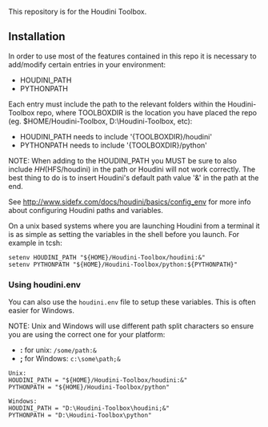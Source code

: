This repository is for the Houdini Toolbox.

## Installation

In order to use most of the features contained in this repo it is necessary to add/modify certain entries in your environment:
- HOUDINI_PATH
- PYTHONPATH

Each entry must include the path to the relevant folders within the Houdini-Toolbox repo, where TOOLBOXDIR is the location you have placed the repo (eg. $HOME/Houdini-Toolbox, D:\Houdini-Toolbox, etc):
- HOUDINI_PATH needs to include '{TOOLBOXDIR}/houdini'
- PYTHONPATH needs to include '{TOOLBOXDIR}/python'

NOTE: When adding to the HOUDINI_PATH you MUST be sure to also include $HH ($HFS/houdini) in the path or Houdini will not work correctly.  The best thing to do is to insert Houdini's default path value '&' in the path at the end.

See http://www.sidefx.com/docs/houdini/basics/config_env for more info about configuring Houdini paths and variables.

On a unix based systems where you are launching Houdini from a terminal it is as simple as setting the variables in the shell before you launch.  For example in tcsh:
```
setenv HOUDINI_PATH "${HOME}/Houdini-Toolbox/houdini:&"
setenv PYTHONPATH "${HOME}/Houdini-Toolbox/python:${PYTHONPATH}"
```

### Using houdini.env
You can also use the `houdini.env` file to setup these variables.  This is often easier for Windows.

NOTE: Unix and Windows will use different path split characters so ensure you are using the correct one for your platform:
- **:** for unix: `/some/path:&`
- **;** for Windows: `c:\some\path;&`

```
Unix:
HOUDINI_PATH = "${HOME}/Houdini-Toolbox/houdini:&"
PYTHONPATH = "${HOME}/Houdini-Toolbox/python"

Windows:
HOUDINI_PATH = "D:\Houdini-Toolbox\houdini;&"
PYTHONPATH = "D:\Houdini-Toolbox\python"
```

